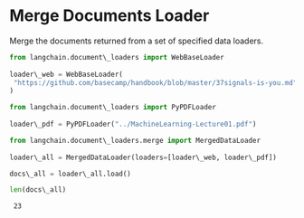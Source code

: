 # Merge Documents Loader

Merge the documents returned from a set of specified data loaders.

```python
from langchain.document\_loaders import WebBaseLoader  
  
loader\_web = WebBaseLoader(  
 "https://github.com/basecamp/handbook/blob/master/37signals-is-you.md"  
)  

```

```python
from langchain.document\_loaders import PyPDFLoader  
  
loader\_pdf = PyPDFLoader("../MachineLearning-Lecture01.pdf")  

```

```python
from langchain.document\_loaders.merge import MergedDataLoader  
  
loader\_all = MergedDataLoader(loaders=[loader\_web, loader\_pdf])  

```

```python
docs\_all = loader\_all.load()  

```

```python
len(docs\_all)  

```

```text
 23  

```

